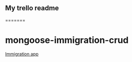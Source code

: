 ## My trello readme
=======
# mongoose-immigration-crud

[Immigration app](https://trello.com/b/l7LRvVzm/immigration)
